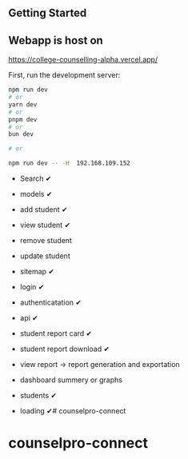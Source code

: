 ## Getting Started

## Webapp is host on

https://college-counselling-alpha.vercel.app/

First, run the development server:

```bash
npm run dev
# or
yarn dev
# or
pnpm dev
# or
bun dev

# or

npm run dev -- -H  192.168.109.152
```

- Search ✔
- models ✔
- add student ✔
- view student ✔
- remove student
- update student
- sitemap ✔
- login ✔
- authenticatation ✔
- api ✔
- student report card ✔
- student report download ✔

- view report -> report generation and exportation
- dashboard summery or graphs
- students ✔
- loading ✔# counselpro-connect
# counselpro-connect
